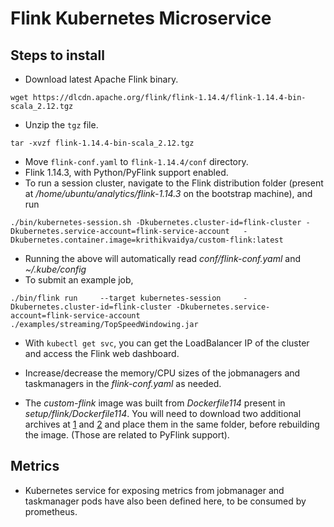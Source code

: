 # Flink Kubernetes Microservice

## Steps to install

- Download latest Apache Flink binary.
```
wget https://dlcdn.apache.org/flink/flink-1.14.4/flink-1.14.4-bin-scala_2.12.tgz
```
- Unzip the `tgz` file.
```
tar -xvzf flink-1.14.4-bin-scala_2.12.tgz
```
- Move `flink-conf.yaml` to `flink-1.14.4/conf` directory.
- Flink 1.14.3, with Python/PyFlink support enabled.
- To run a session cluster, navigate to the Flink distribution folder (present at */home/ubuntu/analytics/flink-1.14.3* 
on the bootstrap machine), and run
```
./bin/kubernetes-session.sh -Dkubernetes.cluster-id=flink-cluster -Dkubernetes.service-account=flink-service-account   -Dkubernetes.container.image=krithikvaidya/custom-flink:latest 
```
- Running the above will automatically read *conf/flink-conf.yaml* and *~/.kube/config*
- To submit an example job,
```
./bin/flink run     --target kubernetes-session     -Dkubernetes.cluster-id=flink-cluster -Dkubernetes.service-account=flink-service-account     ./examples/streaming/TopSpeedWindowing.jar
```
- With ```kubectl get svc```, you can get the LoadBalancer IP of the cluster and access the Flink web dashboard.
- Increase/decrease the memory/CPU sizes of the jobmanagers and taskmanagers in the *flink-conf.yaml* as needed.

- The *custom-flink* image was built from *Dockerfile114* present in *setup/flink/Dockerfile114*. You will need to download
two additional archives at [1](https://archive.apache.org/dist/flink/flink-1.14.3/python/apache-flink-libraries-1.14.3.tar.gz) and [2](https://archive.apache.org/dist/flink/flink-1.14.3/python/apache-flink-1.14.3.tar.gz)
and place them in the same folder, before rebuilding the image. (Those are related to PyFlink support).

## Metrics

- Kubernetes service for exposing metrics from jobmanager and taskmanager pods have also been defined here,
to be consumed by prometheus.
